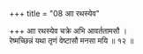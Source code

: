 +++
title = "08 आा रथस्येव"

+++
आा रथस्येव चक्रे अभि आवर्ततामसौ ।  
रेष्मच्छिन्नं यथा तृणं वेष्टासौ मनसा मयि ॥ १२ ॥